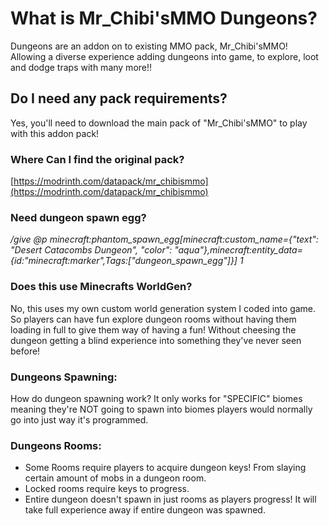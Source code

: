 # What is Mr_Chibi'sMMO Dungeons?
Dungeons are an addon on to existing MMO pack, Mr_Chibi'sMMO! Allowing a diverse experience adding dungeons into game, to explore, loot and dodge traps with many more!!

## Do I need any pack requirements?
Yes, you'll need to download the main pack of "Mr_Chibi'sMMO" to play with this addon pack!

### Where Can I find the original pack?
[https://modrinth.com/datapack/mr_chibismmo](https://modrinth.com/datapack/mr_chibismmo)

### Need dungeon spawn egg?
_/give @p minecraft:phantom_spawn_egg[minecraft:custom_name={"text": "Desert Catacombs Dungeon", "color": "aqua"},minecraft:entity_data={id:"minecraft:marker",Tags:["dungeon_spawn_egg"]}] 1_

### Does this use Minecrafts WorldGen?
No, this uses my own custom world generation system I coded into game. So players can have fun explore dungeon rooms without having them loading in full to give them way of having a fun! Without cheesing the dungeon getting a blind experience into something they've never seen before!

### Dungeons Spawning:
How do dungeon spawning work? It only works for "SPECIFIC" biomes meaning they're NOT going to spawn into biomes players would normally go into just way it's programmed.

### Dungeons Rooms:
* Some Rooms require players to acquire dungeon keys! From slaying certain amount of mobs in a dungeon room.
* Locked rooms require keys to progress.
* Entire dungeon doesn't spawn in just rooms as players progress! It will take full experience away if entire dungeon was spawned.
